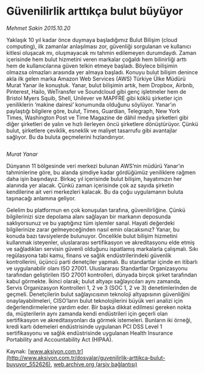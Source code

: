 # Güvenilirlik arttıkça bulut büyüyor

*Mehmet Sakin 2015.10.20*

<div class="pNewsDetailMainContent ctx_content" itemprop="articleBody">
 <p>
  Yaklaşık 10 yıl kadar önce duymaya başladığımız Bulut Bilişim (cloud computing), ilk zamanlar anlaşılması zor, güvenliği sorgulanan ve kullanıcı kitlesi oluşacak mı, oluşmayacak mı tahmin edilemeyen durumdaydı. Zaman içerisinde hem bulut hizmetini veren markalar çoğaldı hem bilinirliği arttı hem de kullanıcılarına güven telkin etmeye başladı. Böylece bilişimin olmazsa olmazları arasında yer almaya başladı. Konuyu bulut bilişim denince akla ilk gelen marka Amazon Web Services (AWS) Türkiye Ülke Müdürü Murat Yanar ile konuştuk. Yanar, bulut bilişimin artık, hem Dropbox, Airbnb, Pinterest, Hailo, WeTransfer ve Soundcloud gibi genç işletmeler hem de Bristol Myers Squib, Shell, Unilever ve MAPFRE gibi köklü şirketler için yeniliklerin ‘makine dairesi’ konumunda olduğunu söylüyor. Yanar’ın paylaştığı bilgilere göre, bulut, Times, Guardian, Telegraph, New York Times, Washington Post ve Time Magazine de dâhil medya şirketleri gibi diğer şirketleri de yalın ve hızlı ilerleyen öncü şirketlere dönüştürüyor. Çünkü bulut, şirketlere çeviklik, esneklik ve maliyet tasarrufu gibi avantajlar sağlıyor. Bu da buluta geçmelerini hızlandırıyor.
 </p>
 <p>
  <img alt="" src="http://web.archive.org/web/20151021121354im_/http://medya.aksiyon.com.tr//aksiyon/2015/10/19/572267.jpg"/>
 </p>
 <p>
  <em>
   Murat Yanar
  </em>
 </p>
 <p>
  Dünyanın 11 bölgesinde veri merkezi bulunan AWS’nin müdürü Yanar’ın tahminlerine göre, bu alanda şimdiye kadar gördüğümüz yeniliklere rağmen daha işin başındayız. Birkaç yıl içerisinde bulut bilişim, hayatımızın her alanında yer alacak. Çünkü zaman içerisinde çok az sayıda şirketin kendilerine ait veri merkezleri kalacak. Bu da çoğu uygulamanın buluta taşınacağı anlamına geliyor.
 </p>
 <p>
  Gelelim bu platformun en çok konuşulan tarafına, güvenilirliğine. Çünkü bilgilerinizi size depolama alanı sağlayan bir markanın deposunda saklıyorsunuz ve bu yaptığınız tüm işlemler sanal. Hayati değerdeki bilgilerinize zarar gelmeyeceğinden nasıl emin olacaksınız? Yanar, bu konuda bazı tavsiyelerde bulunuyor. Öncelikle bulut bilişim hizmetini kullanmak isteyenler, uluslararası sertifikasyon ve akreditasyonu elde etmiş ve sağladıkları servisin güvenli olduğunu ispatlamış markalarla çalışmalı. Sıkı regülasyona tabi kamu, finans ve sağlık endüstrilerindeki güvenlik kontrollerini, üçüncü parti denetçiler yapmalı. Bu standartlar içinde en itibarlı ve uygulanabilir olanı ISO 27001. Uluslararası Standartlar Organizasyonu tarafından geliştirilen ISO 27001 kontrolleri, dünyada birçok şirket tarafından kabul görmekte. İkinci olarak; bulut altyapı sağlayıcıları aynı zamanda, Servis Organizasyon Kontrolleri 1, 2 ve 3 (SOC 1, 2 ve 3) denetimlerinden de geçmeli. Denetçilerin bulut sağlayıcısının teknoloji altyapısının güvenliğini onaylayabilmeleri, CISO’ların bulut teknolojilerini büyük veri analizi için değerlendirmelerine yardım eder. Bir başka dikkat edilmesi gereken nokta da, müşterilerin aynı zamanda kendi endüstrileri için geçerli olan sertifikasyon ve akreditasyonları da görmek istemeleri. Bunların iki örneği, kredi kartı ödemeleri endüstrisinde uygulanan PCI DSS Level 1 sertifikasyonu ve sağlık endüstrisinde uygulanan Health Insurance Portability and Accountability Act (HIPAA).
 </p>
</div>


Kaynak: [www.aksiyon.com.tr](http://www.aksiyon.com.tr/dosyalar/guvenilirlik-arttikca-bulut-buyuyor_552626), [web.archive.org (arşiv bağlantısı)](http://web.archive.org/web/20151021121354/http://www.aksiyon.com.tr/dosyalar/guvenilirlik-arttikca-bulut-buyuyor_552626)
